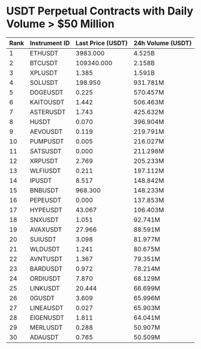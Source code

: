 # USDT Perpetual Contracts with Daily Volume > $50 Million

| Rank | Instrument ID | Last Price (USDT) | 24h Volume (USDT) |
|------|---------------|-------------------|-------------------|
| 1 | ETHUSDT | 3983.000 | 4.525B |
| 2 | BTCUSDT | 109340.000 | 2.158B |
| 3 | XPLUSDT | 1.385 | 1.591B |
| 4 | SOLUSDT | 198.950 | 931.781M |
| 5 | DOGEUSDT | 0.225 | 570.457M |
| 6 | KAITOUSDT | 1.442 | 506.463M |
| 7 | ASTERUSDT | 1.743 | 425.632M |
| 8 | HUSDT | 0.070 | 396.904M |
| 9 | AEVOUSDT | 0.119 | 219.791M |
| 10 | PUMPUSDT | 0.005 | 216.027M |
| 11 | SATSUSDT | 0.000 | 211.298M |
| 12 | XRPUSDT | 2.769 | 205.233M |
| 13 | WLFIUSDT | 0.211 | 197.112M |
| 14 | IPUSDT | 8.517 | 148.842M |
| 15 | BNBUSDT | 968.300 | 148.233M |
| 16 | PEPEUSDT | 0.000 | 137.853M |
| 17 | HYPEUSDT | 43.067 | 106.403M |
| 18 | SNXUSDT | 1.051 | 92.741M |
| 19 | AVAXUSDT | 27.966 | 88.591M |
| 20 | SUIUSDT | 3.098 | 81.977M |
| 21 | WLDUSDT | 1.241 | 80.675M |
| 22 | AVNTUSDT | 1.367 | 79.351M |
| 23 | BARDUSDT | 0.972 | 78.214M |
| 24 | ORDIUSDT | 7.870 | 68.129M |
| 25 | LINKUSDT | 20.444 | 66.699M |
| 26 | 0GUSDT | 3.609 | 65.996M |
| 27 | LINEAUSDT | 0.027 | 65.903M |
| 28 | EIGENUSDT | 1.811 | 64.041M |
| 29 | MERLUSDT | 0.288 | 50.907M |
| 30 | ADAUSDT | 0.765 | 50.509M |
